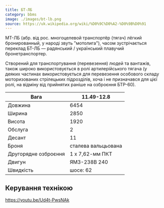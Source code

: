 ```yaml
---
title: БТ-ЛБ
category: bbms
image: ./images/bt-lb.png
source: https://uk.wikipedia.org/wiki/%D0%9C%D0%A2-%D0%9B%D0%91
---
```


МТ-ЛБ (абр. від рос. многоцелевой транспортёр (тягач) лёгкий бронированный, у народі звуть "мотолига"), часом зустрічається переклад БТ-ЛБ — радянський / український плавучий бронетранспортер.

Створений для транспортування (перевезення) людей та вантажів, також широко використовується в ролі артилерійського тягача (у деяких частинах використовується для перевезення особового складу моторизованих стрілецьких підрозділів, хоча і не призначався для цієї ролі, на відміну від прийнятих раніше на озброєння БТР-60).

| Вага                 | 11.49-12.8          |
| -------------------- | ------------------- |
| Довжина              | 6454                |
| Ширина               | 2850                |
| Висота               | 1920                |
| Обслуга              | 2                   |
| Десант               | 11                  |
| Броня                | сталева вальцьована |
| Другорядне озброєння | 1 х 7,62-мм ПКТ     |
| Двигун               | ЯМЗ-238В 240        |
| Швидкість            | шосе: 62            |

## Керування технікою

https://youtu.be/Ud4t-PwsNAk
